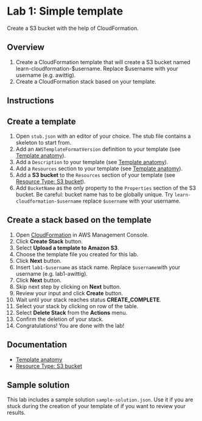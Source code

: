 # Lab 1: Simple template

Create a S3 bucket with the help of CloudFormation.

## Overview
1. Create a CloudFormation template that will create a S3 bucket named learn-cloudformation-$username. Replace $username with your username (e.g. awittig).
1. Create a CloudFormation stack based on your template.

## Instructions

## Create a template
1. Open ``stub.json`` with an editor of your choice. The stub file contains a skeleton to start from.
1. Add an ``AWSTemplateFormatVersion`` definition to your template (see [Template anatomy](http://docs.aws.amazon.com/AWSCloudFormation/latest/UserGuide/template-anatomy.html)).
1. Add a ``Description`` to your template (see [Template anatomy](http://docs.aws.amazon.com/AWSCloudFormation/latest/UserGuide/template-anatomy.html)).
1. Add a ``Resources`` section to your template (see [Template anatomy](http://docs.aws.amazon.com/AWSCloudFormation/latest/UserGuide/template-anatomy.html)).
1. Add a **S3 bucket** to the ``Resources`` section of your template (see [Resource Type: S3 bucket](http://docs.aws.amazon.com/AWSCloudFormation/latest/UserGuide/aws-properties-s3-bucket.html)).
1. Add ``BucketName`` as the only property to the ``Properties`` section of the S3 bucket. Be careful: bucket name has to be globally unique. Try ``learn-cloudformation-$username`` replace ``$username`` with your username.

## Create a stack based on the template
1. Open [CloudFormation](https://console.aws.amazon.com/cloudformation) in AWS Management Console.
1. Click **Create Stack** button.
1. Select **Upload a template to Amazon S3**.
1. Choose the template file you created for this lab.
1. Click **Next** button.
1. Insert ``lab1-$username`` as stack name. Replace ``$username``with your username (e.g. lab1-awittig).
1. Click **Next** button.
1. Skip next step by clicking on **Next** button.
1. Review your input and click **Create** button.
1. Wait until your stack reaches status **CREATE_COMPLETE**.
1. Select your stack by clicking on row of the table.
1. Select **Delete Stack** from the **Actions** menu.
1. Confirm the deletion of your stack.
1. Congratulations! You are done with the lab!

## Documentation
* [Template anatomy](http://docs.aws.amazon.com/AWSCloudFormation/latest/UserGuide/template-anatomy.html)
* [Resource Type: S3 bucket](http://docs.aws.amazon.com/AWSCloudFormation/latest/UserGuide/aws-properties-s3-bucket.html)

## Sample solution
This lab includes a sample solution ``sample-solution.json``. Use it if you are stuck during the creation of your template of if you want to review your results.